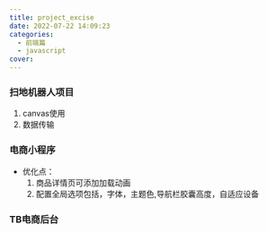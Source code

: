```yaml
---
title: project_excise
date: 2022-07-22 14:09:23
categories: 
  - 前端篇
  - javascript
cover:
---
```

### 扫地机器人项目

1. canvas使用
2. 数据传输

### 电商小程序

- 优化点：
  1. 商品详情页可添加加载动画  
  2. 配置全局选项包括，字体，主题色,导航栏胶囊高度，自适应设备

### TB电商后台
